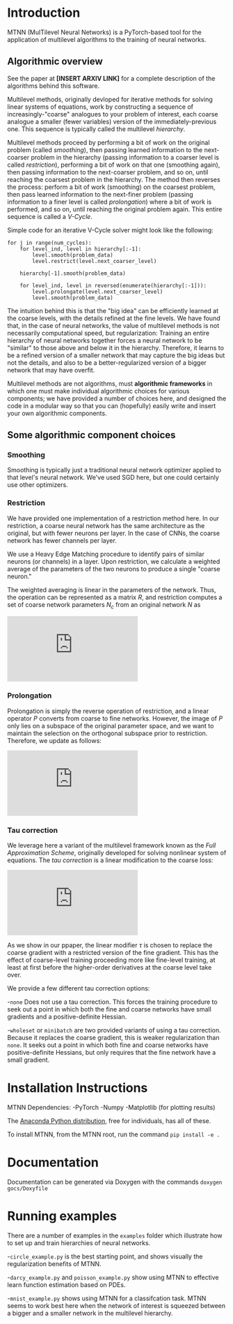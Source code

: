 # Introduction

MTNN (MulTilevel Neural Networks) is a PyTorch-based tool for the
application of multilevel algorithms to the training of neural
networks.

## Algorithmic overview

See the paper at **[INSERT ARXIV LINK]** for a complete description of
the algorithms behind this software.

Multilevel methods, originally devloped for iterative methods for
solving linear systems of equations, work by constructing a sequence
of increasingly-"coarse" analogues to your problem of interest, each
coarse analogue a smaller (fewer variables) version of the
immediately-previous one. This sequence is typically called the
multilevel *hierarchy*.

Multilevel methods proceed by performing a bit of work on the original
problem (called *smoothing*), then passing learned information to
the next-coarser problem in the hierarchy (passing information to a
coarser level is called *restriction*), performing a bit of work on
that one (smoothing again), then passing information to the
next-coarser problem, and so on, until reaching the coarsest problem
in the hierarchy. The method then reverses the process: perform a bit
of work (smoothing) on the coarsest problem, then pass learned
information to the next-finer problem (passing information to a finer
level is called *prolongation*) where a bit of work is performed,
and so on, until reaching the original problem again. This entire
sequence is called a *V-Cycle*.

Simple code for an iterative V-Cycle solver might look like the
following:
```
for j in range(num_cycles):
    for level_ind, level in hierarchy[:-1]:
        level.smooth(problem_data)
        level.restrict(level.next_coarser_level)

    hierarchy[-1].smooth(problem_data)

    for level_ind, level in reversed(enumerate(hierarchy[:-1])):
        level.prolongate(level.next_coarser_level)
        level.smooth(problem_data)
```

The intuition behind this is that the "big idea" can be efficiently
learned at the coarse levels, with the details refined at the fine
levels. We have found that, in the case of neural networks, the value
of multilevel methods is not necessarily computational speed, but
regularization: Training an entire hierarchy of neural networks
together forces a neural network to be "similar" to those above and
below it in the hierarchy. Therefore, it learns to be a refined
version of a smaller network that may capture the big ideas but not
the details, and also to be a better-regularized version of a bigger
network that may have overfit.

Multilevel methods are not algorithms, must **algorithmic frameworks**
in which one must make individual algorithmic choices for various
components; we have provided a number of choices here, and designed
the code in a modular way so that you can (hopefully) easily write and
insert your own algorithmic components.

## Some algorithmic component choices

### Smoothing

Smoothing is typically just a traditional neural network optimizer
applied to that level's neural network. We've used SGD here, but one
could certainly use other optimizers.

### Restriction

We have provided one implementation of a restriction method here. In
our restriction, a coarse neural network has the same architecture as
the original, but with fewer neurons per layer. In the case of CNNs,
the coarse network has fewer channels per layer.

We use a Heavy Edge Matching procedure to identify pairs of similar
neurons (or channels) in a layer. Upon restriction, we calculate a
weighted average of the parameters of the two neurons to produce a
single "coarse neuron."

The weighted averaging is linear in the parameters of the
network. Thus, the operation can be represented as a matrix $R$, and
restriction computes a set of coarse network parameters $N_c$ from an
original network $N$ as

![equation](http://www.sciweavers.org/tex2img.php?eq=N_c%20%5Cleftarrow%20R%20N&bc=White&fc=Black&im=jpg&fs=12&ff=arev&edit=0)

### Prolongation

Prolongation is simply the reverse operation of restriction, and a
linear operator $P$ converts from coarse to fine networks. However,
the image of $P$ only lies on a subspace of the original parameter
space, and we want to maintain the selection on the orthogonal
subspace prior to restriction. Therefore, we update as follows:

![equation](http://www.sciweavers.org/tex2img.php?eq=N%20%5Cleftarrow%20N%20%2B%20P%28N_c%20-%20RN%29&bc=White&fc=Black&im=jpg&fs=12&ff=arev&edit=0)

### Tau correction

We leverage here a variant of the multilevel framework known as the
*Full Approximation Scheme*, originally developed for solving
nonlinear system of equations. The *tau correction* is a linear
modification to the coarse loss:

![equation](http://www.sciweavers.org/tex2img.php?eq=%5Ctilde%20L_c%28NN_c%29%20%3D%20L_c%28NN_c%29%20%2B%20%5Ctau%5ET%20NN_c&bc=White&fc=Black&im=jpg&fs=12&ff=arev&edit=0)

As we show in our ppaper, the linear modifier $\tau$ is chosen to
replace the coarse gradient with a restricted version of the fine
gradient. This has the effect of coarse-level training proceeding more
like fine-level training, at least at first before the higher-order
derivatives at the coarse level take over.

We provide a few different tau correction options:

-`none` Does not use a tau correction. This forces the training
 procedure to seek out a point in which both the fine and coarse
 networks have small gradients and a positive-definite Hessian.

-`wholeset` or `minibatch` are two provided variants of using a tau
 correction. Because it replaces the coarse gradient, this is weaker
 regularization than `none`. It seeks out a point in which both fine
 and coarse networks have positive-definite Hessians, but only
 requires that the fine network have a small gradient.


# Installation Instructions

MTNN Dependencies:
-PyTorch
-Numpy
-Matplotlib (for plotting results)

The [Anaconda Python
distribution](https://www.anaconda.com/products/individual), free for
individuals, has all of these.

To install MTNN, from the MTNN root, run the command
`pip install -e .`

# Documentation

Documentation can be generated via Doxygen with the commands
`doxygen gocs/Doxyfile`

# Running examples

There are a number of examples in the `examples` folder which
illustrate how to set up and train hierarchies of neural networks.

-`circle_example.py` is the best starting point, and shows visually
 the regularization benefits of MTNN.
 
-`darcy_example.py` and `poisson_example.py` show using MTNN to
 effective learn function estimation based on PDEs.

-`mnist_example.py` shows using MTNN for a classifcation task. MTNN
 seems to work best here when the network of interest is squeezed
 between a bigger and a smaller network in the multilevel hierarchy.
